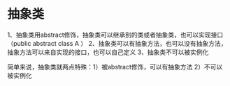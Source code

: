 # 抽象类
1、抽象类用abstract修饰，抽象类可以继承别的类或者抽象类，也可以实现接口 （public abstract class A ）
2、抽象类可以有抽象方法，也可以没有抽象方法，抽象方法可以来自实现的接口，也可以自己定义
3、抽象类不可以被实例化

简单来说，抽象类就两点特殊：1）被abstract修饰，可以有抽象方法 2）不可以被实例化